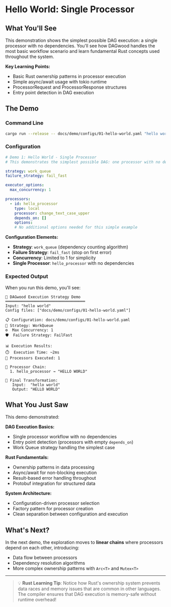 # Hello World: Single Processor

## What You'll See

This demonstration shows the simplest possible DAG execution: a single processor with no dependencies. You'll see how DAGwood handles the most basic workflow scenario and learn fundamental Rust concepts used throughout the system.

**Key Learning Points:**
- Basic Rust ownership patterns in processor execution
- Simple async/await usage with tokio runtime
- ProcessorRequest and ProcessorResponse structures
- Entry point detection in DAG execution

## The Demo

### Command Line

```bash
cargo run --release -- docs/demo/configs/01-hello-world.yaml "hello world"
```

### Configuration

```yaml
# Demo 1: Hello World - Single Processor
# This demonstrates the simplest possible DAG: one processor with no dependencies

strategy: work_queue
failure_strategy: fail_fast

executor_options:
  max_concurrency: 1

processors:
  - id: hello_processor
    type: local
    processor: change_text_case_upper
    depends_on: []
    options:
    # No additional options needed for this simple example
```

**Configuration Elements:**
- **Strategy**: `work_queue` (dependency counting algorithm)
- **Failure Strategy**: `fail_fast` (stop on first error)
- **Concurrency**: Limited to 1 for simplicity
- **Single Processor**: `hello_processor` with no dependencies

### Expected Output

When you run this demo, you'll see:

```
🚀 DAGwood Execution Strategy Demo
═══════════════════════════════════
Input: "hello world"
Config files: ["docs/demo/configs/01-hello-world.yaml"]

📋 Configuration: docs/demo/configs/01-hello-world.yaml
🔧 Strategy: WorkQueue
⚙️  Max Concurrency: 1
🛡️  Failure Strategy: FailFast

📊 Execution Results:
⏱️  Execution Time: ~2ms
🔢 Processors Executed: 1

🔄 Processor Chain:
  1. hello_processor → "HELLO WORLD"

🎯 Final Transformation:
   Input:  "hello world"
   Output: "HELLO WORLD"
```

## What You Just Saw

This demo demonstrated:

**DAG Execution Basics:**
- Single processor workflow with no dependencies
- Entry point detection (processors with empty `depends_on`)
- Work Queue strategy handling the simplest case

**Rust Fundamentals:**
- Ownership patterns in data processing
- Async/await for non-blocking execution
- Result-based error handling throughout
- Protobuf integration for structured data

**System Architecture:**
- Configuration-driven processor selection
- Factory pattern for processor creation
- Clean separation between configuration and execution

## What's Next?

In the next demo, the exploration moves to **linear chains** where processors depend on each other, introducing:
- Data flow between processors
- Dependency resolution algorithms
- More complex ownership patterns with `Arc<T>` and `Mutex<T>`

---

> 💡 **Rust Learning Tip**: Notice how Rust's ownership system prevents data races and memory issues that are common in other languages. The compiler ensures that DAG execution is memory-safe without runtime overhead!
